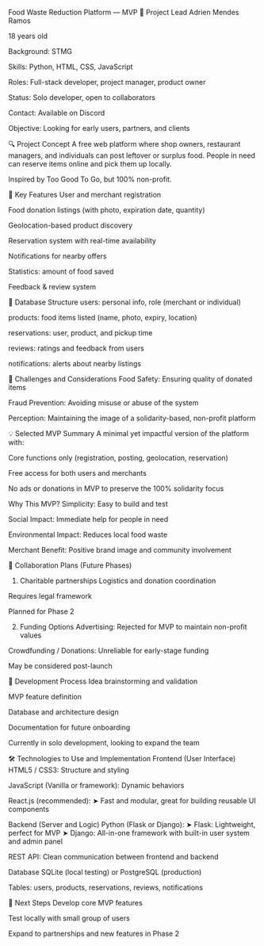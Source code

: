 Food Waste Reduction Platform — MVP
🧑 Project Lead
Adrien Mendes Ramos

18 years old

Background: STMG

Skills: Python, HTML, CSS, JavaScript

Roles: Full-stack developer, project manager, product owner

Status: Solo developer, open to collaborators

Contact: Available on Discord

Objective: Looking for early users, partners, and clients

🔍 Project Concept
A free web platform where shop owners, restaurant managers, and individuals can post leftover or surplus food.
People in need can reserve items online and pick them up locally.

Inspired by Too Good To Go, but 100% non-profit.

🌟 Key Features
User and merchant registration

Food donation listings (with photo, expiration date, quantity)

Geolocation-based product discovery

Reservation system with real-time availability

Notifications for nearby offers

Statistics: amount of food saved

Feedback & review system

🧱 Database Structure
users: personal info, role (merchant or individual)

products: food items listed (name, photo, expiry, location)

reservations: user, product, and pickup time

reviews: ratings and feedback from users

notifications: alerts about nearby listings

🧩 Challenges and Considerations
Food Safety: Ensuring quality of donated items

Fraud Prevention: Avoiding misuse or abuse of the system

Perception: Maintaining the image of a solidarity-based, non-profit platform

💡 Selected MVP Summary
A minimal yet impactful version of the platform with:

Core functions only (registration, posting, geolocation, reservation)

Free access for both users and merchants

No ads or donations in MVP to preserve the 100% solidarity focus

Why This MVP?
Simplicity: Easy to build and test

Social Impact: Immediate help for people in need

Environmental Impact: Reduces local food waste

Merchant Benefit: Positive brand image and community involvement

🤝 Collaboration Plans (Future Phases)
1. Charitable partnerships
Logistics and donation coordination

Requires legal framework

Planned for Phase 2

2. Funding Options
Advertising: Rejected for MVP to maintain non-profit values

Crowdfunding / Donations: Unreliable for early-stage funding

May be considered post-launch

🧠 Development Process
Idea brainstorming and validation

MVP feature definition

Database and architecture design

Documentation for future onboarding

Currently in solo development, looking to expand the team

🛠️ Technologies to Use and Implementation
Frontend (User Interface)
HTML5 / CSS3: Structure and styling

JavaScript (Vanilla or framework): Dynamic behaviors

React.js (recommended):
➤ Fast and modular, great for building reusable UI components

Backend (Server and Logic)
Python (Flask or Django):
➤ Flask: Lightweight, perfect for MVP
➤ Django: All-in-one framework with built-in user system and admin panel

REST API: Clean communication between frontend and backend

Database
SQLite (local testing) or PostgreSQL (production)

Tables: users, products, reservations, reviews, notifications

📍 Next Steps
Develop core MVP features

Test locally with small group of users

Expand to partnerships and new features in Phase 2

